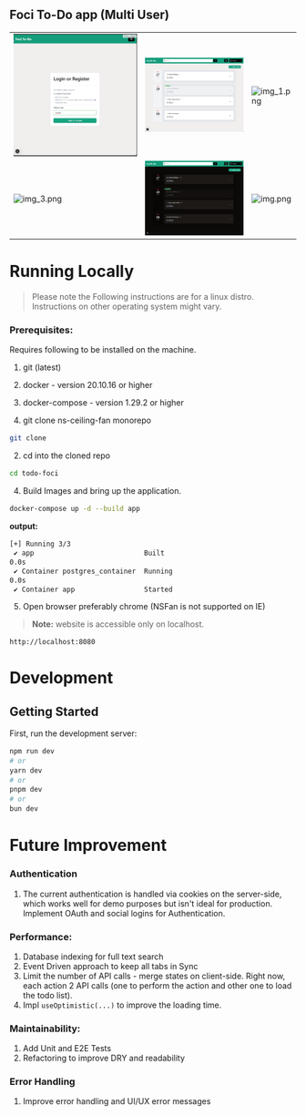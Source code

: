 ## Foci To-Do app (Multi User)

|                         |                              |                         |
|-------------------------|------------------------------|-------------------------|
| ![login](login.png)     | ![img_2.png](img_2.png)      | ![img_1.png](img_1.png) |
| ![img_3.png](img_3.png) | ![img_1.png](docs/img_1.png) | ![img.png](img.png)     |

# Running Locally

> Please note the Following instructions are for a linux distro.
> Instructions on other operating system might vary.

### Prerequisites:

Requires following to be installed on the machine.

1. git (latest)
2. docker - version 20.10.16 or higher
3. docker-compose - version 1.29.2 or higher

1. git clone ns-ceiling-fan monorepo

```bash
git clone 
```

2. cd into the cloned repo

```bash
cd todo-foci
```

4. Build Images and bring up the application.

```bash
docker-compose up -d --build app
```

**output:**

```
[+] Running 3/3
 ✔ app                           Built                                                                                                                                                                                           0.0s 
 ✔ Container postgres_container  Running                                                                                                                                                                                         0.0s 
 ✔ Container app                 Started       
```

5. Open browser preferably chrome (NSFan is not supported on IE)

> **Note:** website is accessible only on localhost.

```
http://localhost:8080
```

# Development

## Getting Started

First, run the development server:

```bash
npm run dev
# or
yarn dev
# or
pnpm dev
# or
bun dev
```

# Future Improvement

### Authentication

1. The current authentication is handled via cookies on the server-side, which works well for demo purposes but isn't
   ideal for production. Implement OAuth and social logins for Authentication.

### Performance:

1. Database indexing for full text search
2. Event Driven approach to keep all tabs in Sync
3. Limit the number of API calls - merge states on client-side. Right now, each action 2 API calls (one to perform the
   action and other one to load the todo list).
4. Impl `useOptimistic(...)` to improve the loading time.

### Maintainability:

1. Add Unit and E2E Tests
2. Refactoring to improve DRY and readability

### Error Handling

1. Improve error handling and UI/UX error messages
